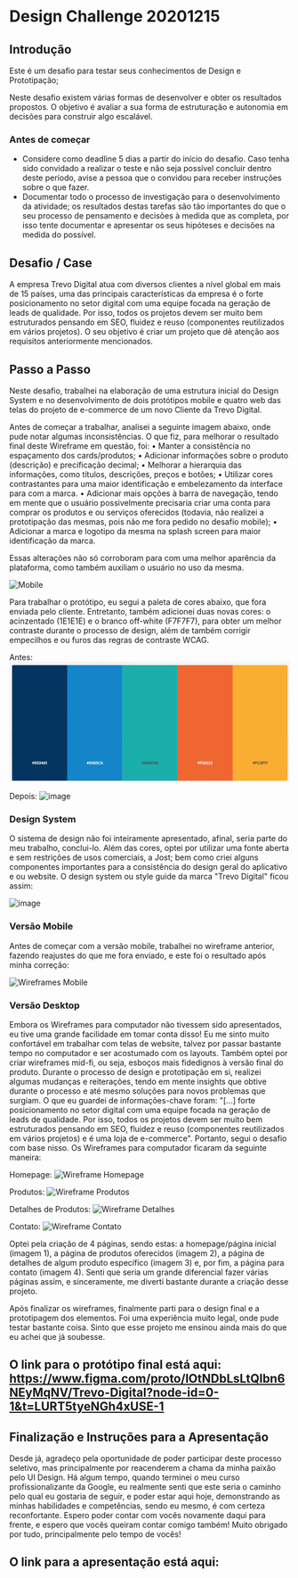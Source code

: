 # Design Challenge 20201215

## Introdução

Este é um desafio para testar seus conhecimentos de Design e Prototipação;

Neste desafio existem várias formas de desenvolver e obter os resultados propostos. O objetivo é avaliar a sua forma de estruturação e autonomia em decisões para construir algo escalável.

### Antes de começar

- Considere como deadline 5 dias a partir do início do desafio. Caso tenha sido convidado a realizar o teste e não seja possível concluir dentro deste período, avise a pessoa que o convidou para receber instruções sobre o que fazer.
- Documentar todo o processo de investigação para o desenvolvimento da atividade; os resultados destas tarefas são tão importantes do que o seu processo de pensamento e decisões à medida que as completa, por isso tente documentar e apresentar os seus hipóteses e decisões na medida do possível.

## Desafio / Case

A empresa Trevo Digital atua com diversos clientes a nível global em mais de 15 países, uma das principais características da empresa é o forte posicionamento no setor digital com uma equipe focada na geração de leads de qualidade.
Por isso, todos os projetos devem ser muito bem estruturados pensando em SEO, fluidez e reuso (componentes reutilizados em vários projetos).
O seu objetivo é criar um projeto que dê atenção aos requisitos anteriormente mencionados.

## Passo a Passo

Neste desafio, trabalhei na elaboração de uma estrutura inicial do Design System e no desenvolvimento de dois protótipos mobile e quatro web das telas do projeto de e-commerce de um novo Cliente da Trevo Digital.

Antes de começar a trabalhar, analisei a seguinte imagem abaixo, onde pude notar algumas inconsistências. O que fiz, para melhorar o resultado final deste Wireframe em questão, foi:
• Manter a consistência no espaçamento dos cards/produtos;
• Adicionar informações sobre o produto (descrição) e precificação decimal;
• Melhorar a hierarquia das informações, como títulos, descrições, preços e botões;
• Utilizar cores contrastantes para uma maior identificação e embelezamento da interface para com a marca.
• Adicionar mais opções à barra de navegação, tendo em mente que o usuário possivelmente precisaria criar uma conta para comprar os produtos e ou serviços oferecidos (todavia, não realizei a prototipação das mesmas, pois não me fora pedido no desafio mobile);
• Adicionar a marca e logotipo da mesma na splash screen para maior identificação da marca.

Essas alterações não só corroboram para com uma melhor aparência da plataforma, como também auxiliam o usuário no uso da mesma.

![Mobile](assets![image](https://github.com/user-attachments/assets/e5cff349-5ac6-432f-85e7-b8c0509f7228)
)

Para trabalhar o protótipo, eu segui a paleta de cores abaixo, que fora enviada pelo cliente. Entretanto, também adicionei duas novas cores: o acinzentado (1E1E1E) e o branco off-white (F7F7F7), para obter um melhor contraste durante o processo de design, além de também corrigir empecilhos e ou furos das regras de contraste WCAG. 

Antes:
![Colors](assets/colors.png)

Depois:
![image](https://github.com/user-attachments/assets/b5706c54-ef61-40e6-bfaf-b70feb90148a)

### Design System

O sistema de design não foi inteiramente apresentado, afinal, seria parte do meu trabalho, conclui-lo. Além das cores, optei por utilizar uma fonte aberta e sem restrições de usos comerciais, a Jost; bem como criei alguns componentes importantes para a consistência do design geral do aplicativo e ou website. O design system ou style guide da marca "Trevo Digital" ficou assim:

![image](https://github.com/user-attachments/assets/b7e556f8-070c-477f-bf4f-8eadaedca9d3)

### Versão Mobile

Antes de começar com a versão mobile, trabalhei no wireframe anterior, fazendo reajustes do que me fora enviado, e este foi o resultado após minha correção:

![Wireframes Mobile](https://github.com/user-attachments/assets/6255b3ad-2bcb-4feb-ab9a-d90c215d0bcf)

### Versão Desktop

Embora os Wireframes para computador não tivessem sido apresentados, eu tive uma grande facilidade em tomar conta disso! Eu me sinto muito confortável em trabalhar com telas de website, talvez por passar bastante tempo no computador e ser acostumado com os layouts. Também optei por criar wireframes mid-fi, ou seja, esboços mais fidedignos à versão final do produto. Durante o processo de design e prototipação em si, realizei algumas mudanças e reiterações, tendo em mente insights que obtive durante o processo e até mesmo soluções para novos problemas que surgiam. O que eu guardei de informações-chave foram: "[...] forte posicionamento no setor digital com uma equipe focada na geração de leads de qualidade. Por isso, todos os projetos devem ser muito bem estruturados pensando em SEO, fluidez e reuso (componentes reutilizados em vários projetos) e é uma loja de e-commerce". Portanto, segui o desafio com base nisso. Os Wireframes para computador ficaram da seguinte maneira:

Homepage:
![Wireframe Homepage](https://github.com/user-attachments/assets/48a18146-ac32-4e36-9961-ec9875e47612)

Produtos:
![Wireframe Produtos](https://github.com/user-attachments/assets/adb73857-586c-48d8-860a-a33cbf1ceb92)

Detalhes de Produtos:
![Wireframe Detalhes](https://github.com/user-attachments/assets/c0ce2bb5-ca20-4d06-bc3f-4e3c4fd6e067)

Contato:
![Wireframe Contato](https://github.com/user-attachments/assets/80cac101-3501-4c2e-a2c5-8e485539df8f)

Optei pela criação de 4 páginas, sendo estas: a homepage/página inicial (imagem 1), a página de produtos oferecidos (imagem 2), a página de detalhes de algum produto específico (imagem 3) e, por fim, a página para contato (imagem 4). Senti que seria um grande diferencial fazer várias páginas assim, e sinceramente, me diverti bastante durante a criação desse projeto.

Após finalizar os wireframes, finalmente parti para o design final e a prototipagem dos elementos. Foi uma experiência muito legal, onde pude testar bastante coisa. Sinto que esse projeto me ensinou ainda mais do que eu achei que já soubesse.

## O link para o protótipo final está aqui: https://www.figma.com/proto/lOtNDbLsLtQIbn6NEyMqNV/Trevo-Digital?node-id=0-1&t=LURT5tyeNGh4xUSE-1

## Finalização e Instruções para a Apresentação

Desde já, agradeço pela oportunidade de poder participar deste processo seletivo, mas principalmente por reacenderem a chama da minha paixão pelo UI Design. Há algum tempo, quando terminei o meu curso profissionalizante da Google, eu realmente senti que este seria o caminho pelo qual eu gostaria de seguir, e poder estar aqui hoje, demonstrando as minhas habilidades e competências, sendo eu mesmo, é com certeza reconfortante. Espero poder contar com vocês novamente daqui para frente, e espero que vocês queiram contar comigo também! Muito obrigado por tudo, principalmente pelo tempo de vocês!

## O link para a apresentação está aqui:
